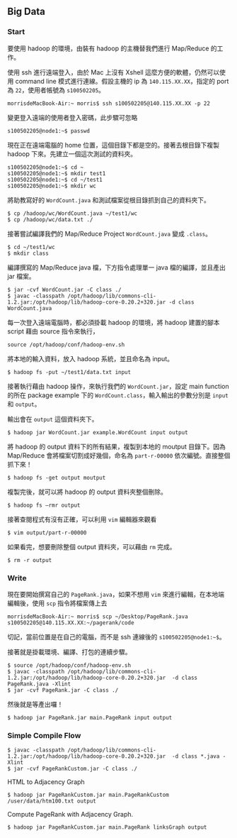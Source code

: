## Big Data ##

### Start ###

要使用 hadoop 的環境，由裝有 hadoop 的主機替我們進行 Map/Reduce 的工作。

使用 ssh 進行遠端登入，由於 Mac 上沒有 Xshell 這麼方便的軟體，仍然可以使用 command line 模式進行連線。假設主機的 ip 為 `140.115.XX.XX`，指定的 port 為 `22`，使用者帳號為 `s100502205`。

```
morrisdeMacBook-Air:~ morris$ ssh s100502205@140.115.XX.XX -p 22
```

變更登入遠端的使用者登入密碼，此步驟可忽略

```
s100502205@node1:~$ passwd
```

現在正在遠端電腦的 home 位置，這個目錄下都是空的。接著去根目錄下複製 hadoop 下來。先建立一個這次測試的資料夾。

```
s100502205@node1:~$ cd ~
s100502205@node1:~$ mkdir test1 
s100502205@node1:~$ cd ~/test1 
s100502205@node1:~$ mkdir wc
```

將助教寫好的 `WordCount.java` 和測試檔案從根目錄抓到自己的資料夾下。

```
$ cp /hadoop/wc/WordCount.java ~/test1/wc 
$ cp /hadoop/wc/data.txt ./
```

接著嘗試編譯我們的 Map/Reduce Project `WordCount.java` 變成 `.class`。

```
$ cd ~/test1/wc
$ mkdir class
```

編譯撰寫的 Map/Reduce java 檔，下方指令處理單一 java 檔的編譯，並且產出 jar 檔案。

```
$ jar -cvf WordCount.jar -C class ./
$ javac -classpath /opt/hadoop/lib/commons-cli-1.2.jar:/opt/hadoop/lib/hadoop-core-0.20.2+320.jar -d class WordCount.java
```

每一次登入遠端電腦時，都必須掛載 hadoop 的環境，將 hadoop 建置的腳本 script 藉由 source 指令來執行，

```
source /opt/hadoop/conf/hadoop-env.sh
```

將本地的輸入資料，放入 hadoop 系統，並且命名為 input。

```
$ hadoop fs -put ~/test1/data.txt input
```

接著執行藉由 hadoop 操作，來執行我們的 `WordCount.jar`，設定 main function 的所在 package example 下的 `WordCount.class`，輸入輸出的參數分別是 `input` 和 `output`。

輸出會在 `output` 這個資料夾下。

```
$ hadoop jar WordCount.jar example.WordCount input output
```

將 hadoop 的 output 資料下的所有結果，複製到本地的 moutput 目錄下。因為 Map/Reduce 會將檔案切割成好幾個，命名為 `part-r-00000` 依次編號。直接整個抓下來！

```
$ hadoop fs -get output moutput
```

複製完後，就可以將 hadoop 的 output 資料夾整個刪除。

```
$ hadoop fs –rmr output
```

接著查閱程式有沒有正確，可以利用 `vim` 編輯器來觀看

```
$ vim output/part-r-00000
```

如果看完，想要刪除整個 output 資料夾，可以藉由 `rm` 完成。

```
$ rm -r output
```

### Write ###

現在要開始撰寫自己的 `PageRank.java`，如果不想用 `vim` 來進行編輯，在本地端編輯後，使用 `scp` 指令將檔案傳上去

```
morrisdeMacBook-Air:~ morris$ scp ~/Desktop/PageRank.java s100502205@140.115.XX.XX:~/pagerank/code
```

切記，當前位置是在自己的電腦，而不是 ssh 連線後的 `s100502205@node1:~$`。

接著就是掛載環境、編譯、打包的連續步驟。

```
$ source /opt/hadoop/conf/hadoop-env.sh
$ javac -classpath /opt/hadoop/lib/commons-cli-1.2.jar:/opt/hadoop/lib/hadoop-core-0.20.2+320.jar  -d class PageRank.java -Xlint
$ jar -cvf PageRank.jar -C class ./
```

然後就是等產出囉！

```
$ hadoop jar PageRank.jar main.PageRank input output
```

### Simple Compile Flow ##


```
$ javac -classpath /opt/hadoop/lib/commons-cli-1.2.jar:/opt/hadoop/lib/hadoop-core-0.20.2+320.jar  -d class *.java -Xlint
$ jar -cvf PageRankCustom.jar -C class ./
```

HTML to Adjacency Graph

```
$ hadoop jar PageRankCustom.jar main.PageRankCustom /user/data/htm100.txt output
```

Compute PageRank with Adjacency Graph.

```
$ hadoop jar PageRankCustom.jar main.PageRank linksGraph output
```
